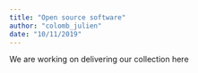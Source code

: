 ```yaml
---
title: "Open source software"
author: "colomb_julien"
date: "10/11/2019"
---
```


We are working on delivering our collection here
